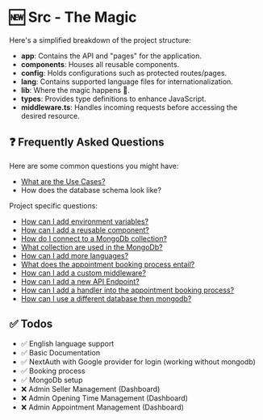 # 🆕 Src - The Magic

Here's a simplified breakdown of the project structure:

- **app**: Contains the API and "pages" for the application.
- **components**: Houses all reusable components.
- **config**: Holds configurations such as protected routes/pages.
- **lang**: Contains supported language files for internationalization.
- **lib**: Where the magic happens 🗿.
- **types**: Provides type definitions to enhance JavaScript.
- **middleware.ts**: Handles incoming requests before accessing the desired resource.

## ❓ Frequently Asked Questions

Here are some common questions you might have:

- [What are the Use Cases?](./_docs/USECASE.md)
- How does the database schema look like?

Project specific questions:

- [How can I add environment variables?](./_docs/ENV.md)
- [How can I add a reusable component?](./_docs/COMPONENTS.md)
- [How do I connect to a MongoDb collection?](./_docs/MONGO.md)
- [What collection are used in the MongoDb?](./_docs/MONGO.md)
- [How can I add more languages?](./_docs/LANG.md)
- [What does the appointment booking process entail?](./_docs/BOOKING.md)
- [How can I add a custom middleware?](./_docs/MIDDLEWARE.md)
- [How can I add a new API Endpoint?](./_docs/API.md)
- [How can I add a handler into the appointment booking process?](./_docs/HANDLER.md)
- [How can I use a different database then mongodb?](./_docs/DATABASE.md)

## ✅ Todos

- ✅ English language support
- ✅ Basic Documentation
- ✅ NextAuth with Google provider for login (working without mongodb)
- ✅ Booking process
- ✅ MongoDb setup
- ❌ Admin Seller Management (Dashboard)
- ❌ Admin Opening Time Management (Dashboard)
- ❌ Admin Appointment Management (Dashboard)
